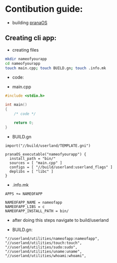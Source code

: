 # Contibution guide:

- building [pranaOS](https://github.com/pranaOS/pranaOS/blob/master/docs/build.md)

## Creating cli app:

- creating files
```bash
mkdir nameofyourapp
cd nameofyourapp
touch main.cpp; touch BUILD.gn; touch .info.mk
```

- code:

- main.cpp
```c++
#include <stdio.h>

int main()
{
    /* code */

    return 0;
}

```

- BUILD.gn
```
import("//build/userland/TEMPLATE.gni")

pranaOS_executable("nameofyourapp") {
  install_path = "bin/"
  sources = [ "main.cpp" ]
  configs = [ "//build/userland:userland_flags" ]
  deplibs = [ "libc" ]
}
```

- .info.mk

```
APPS += NAMEOFAPP

NAMEOFAPP_NAME = nameofapp
NAMEOFAPP_LIBS = c
NAMEOFAPP_INSTALL_PATH = bin/
```

- after doing this steps navigate to build/userland

- BUILD.gn:
```
"//userland/utilities/nameofapp:nameofapp",
"//userland/utilities/touch:touch",
"//userland/utilities/sudo:sudo",
"//userland/utilities/uname:uname",
"//userland/utilities/whoami:whoami",
```